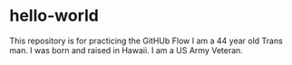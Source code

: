 # hello-world
This repository is for practicing the GitHUb Flow
I am a 44 year old Trans man.
I was born and raised in Hawaii.
I am a US Army Veteran.
